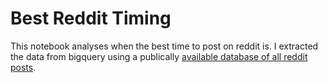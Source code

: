 # Best Reddit Timing

This notebook analyses when the best time to post on reddit is. I extracted the data from bigquery 
using a publically [available database of all reddit posts](https://bigquery.cloud.google.com/dataset/fh-bigquery:reddit_posts?pli=1).
